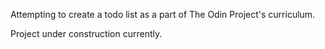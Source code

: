 Attempting to create a todo list as a part of The Odin Project's curriculum.

Project under construction currently.

